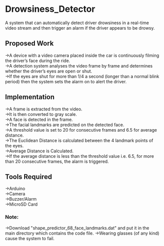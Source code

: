 # Drowsiness_Detector
A system that can automatically detect driver drowsiness in a real-time video stream and then trigger an alarm if the driver appears to be drowsy.

## Proposed Work
->A device with a video camera placed inside the car is continuously filming the driver’s face during the ride.  
->A detection system analyses the video frame by frame and determines whether the driver’s eyes are open or shut.  
->If the eyes are shut for more than 1/4 a second (longer than a normal blink period) then the system sets the alarm on to alert the
driver.

## Implementation
->A frame is extracted from the video.  
->It is then converted to gray scale.  
->A face is detected in the frame.  
->The facial landmarks are predicted on the detected face.  
->A threshold value is set to 20 for consecutive frames and 6.5 for average distance.  
->The Euclidean Distance is calculated between the 4 landmark points of the eyes.  
->Average Distance is Calculated.  
->If the average distance is less than the threshold value i.e. 6.5, for more than 20 consecutive frames, the alarm is triggered.

## Tools Required
->Arduino  
->Camera  
->Buzzer/Alarm  
->MicroSD Card  

### Note:
->Download "shape_predictor_68_face_landmarks.dat" and put it in the main directory which contains the code file. 
->Wearing glasses (of any kind) cause the system to fail.
